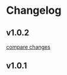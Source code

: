 # Changelog


## v1.0.2

[compare changes](https://github.com/MonoPT/Nuxt-php/compare/v1.0.1...v1.0.2)

## v1.0.1

